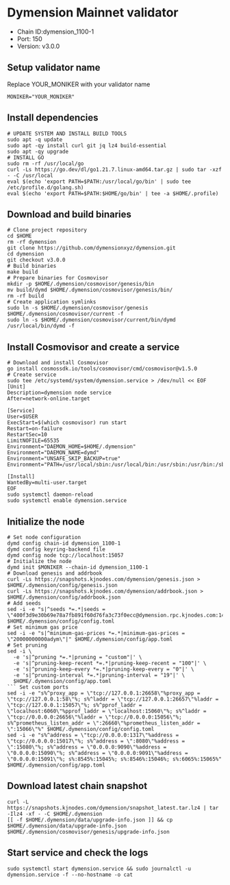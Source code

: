 # Dymension Mainnet validator
- Chain ID:dymension_1100-1
- Port: 150
- Version: v3.0.0
## Setup validator name
Replace YOUR_MONIKER with your validator name
```
MONIKER="YOUR_MONIKER"
```
## Install dependencies
```
# UPDATE SYSTEM AND INSTALL BUILD TOOLS
sudo apt -q update
sudo apt -qy install curl git jq lz4 build-essential
sudo apt -qy upgrade
# INSTALL GO
sudo rm -rf /usr/local/go
curl -Ls https://go.dev/dl/go1.21.7.linux-amd64.tar.gz | sudo tar -xzf - -C /usr/local
eval $(echo 'export PATH=$PATH:/usr/local/go/bin' | sudo tee /etc/profile.d/golang.sh)
eval $(echo 'export PATH=$PATH:$HOME/go/bin' | tee -a $HOME/.profile)
```
## Download and build binaries
```
# Clone project repository
cd $HOME
rm -rf dymension
git clone https://github.com/dymensionxyz/dymension.git
cd dymension
git checkout v3.0.0
# Build binaries
make build
# Prepare binaries for Cosmovisor
mkdir -p $HOME/.dymension/cosmovisor/genesis/bin
mv build/dymd $HOME/.dymension/cosmovisor/genesis/bin/
rm -rf build
# Create application symlinks
sudo ln -s $HOME/.dymension/cosmovisor/genesis $HOME/.dymension/cosmovisor/current -f
sudo ln -s $HOME/.dymension/cosmovisor/current/bin/dymd /usr/local/bin/dymd -f
```
## Install Cosmovisor and create a service
```
# Download and install Cosmovisor
go install cosmossdk.io/tools/cosmovisor/cmd/cosmovisor@v1.5.0
# Create service
sudo tee /etc/systemd/system/dymension.service > /dev/null << EOF
[Unit]
Description=dymension node service
After=network-online.target

[Service]
User=$USER
ExecStart=$(which cosmovisor) run start
Restart=on-failure
RestartSec=10
LimitNOFILE=65535
Environment="DAEMON_HOME=$HOME/.dymension"
Environment="DAEMON_NAME=dymd"
Environment="UNSAFE_SKIP_BACKUP=true"
Environment="PATH=/usr/local/sbin:/usr/local/bin:/usr/sbin:/usr/bin:/sbin:/bin:/usr/games:/usr/local/games:/snap/bin:$HOME/.dymension/cosmovisor/current/bin"

[Install]
WantedBy=multi-user.target
EOF
sudo systemctl daemon-reload
sudo systemctl enable dymension.service
```

## Initialize the node
```
# Set node configuration
dymd config chain-id dymension_1100-1
dymd config keyring-backend file
dymd config node tcp://localhost:15057
# Initialize the node
dymd init $MONIKER --chain-id dymension_1100-1
# Download genesis and addrbook
curl -Ls https://snapshots.kjnodes.com/dymension/genesis.json > $HOME/.dymension/config/genesis.json
curl -Ls https://snapshots.kjnodes.com/dymension/addrbook.json > $HOME/.dymension/config/addrbook.json
# Add seeds
sed -i -e "s|^seeds *=.*|seeds = \"400f3d9e30b69e78a7fb891f60d76fa3c73f0ecc@dymension.rpc.kjnodes.com:14659\"|" $HOME/.dymension/config/config.toml
# Set minimum gas price
sed -i -e "s|^minimum-gas-prices *=.*|minimum-gas-prices = \"20000000000adym\"|" $HOME/.dymension/config/app.toml
# Set pruning
sed -i \
  -e 's|^pruning *=.*|pruning = "custom"|' \
  -e 's|^pruning-keep-recent *=.*|pruning-keep-recent = "100"|' \
  -e 's|^pruning-keep-every *=.*|pruning-keep-every = "0"|' \
  -e 's|^pruning-interval *=.*|pruning-interval = "19"|' \
  $HOME/.dymension/config/app.toml
``` Set custom ports
sed -i -e "s%^proxy_app = \"tcp://127.0.0.1:26658\"%proxy_app = \"tcp://127.0.0.1:58\"%; s%^laddr = \"tcp://127.0.0.1:26657\"%laddr = \"tcp://127.0.0.1:15057\"%; s%^pprof_laddr = \"localhost:6060\"%pprof_laddr = \"localhost:15060\"%; s%^laddr = \"tcp://0.0.0.0:26656\"%laddr = \"tcp://0.0.0.0:15056\"%; s%^prometheus_listen_addr = \":26660\"%prometheus_listen_addr = \":15066\"%" $HOME/.dymension/config/config.toml
sed -i -e "s%^address = \"tcp://0.0.0.0:1317\"%address = \"tcp://0.0.0.0:15017\"%; s%^address = \":8080\"%address = \":15080\"%; s%^address = \"0.0.0.0:9090\"%address = \"0.0.0.0:15090\"%; s%^address = \"0.0.0.0:9091\"%address = \"0.0.0.0:15091\"%; s%:8545%:15045%; s%:8546%:15046%; s%:6065%:15065%" $HOME/.dymension/config/app.toml
```
## Download latest chain snapshot
```
curl -L https://snapshots.kjnodes.com/dymension/snapshot_latest.tar.lz4 | tar -Ilz4 -xf - -C $HOME/.dymension
[[ -f $HOME/.dymension/data/upgrade-info.json ]] && cp $HOME/.dymension/data/upgrade-info.json $HOME/.dymension/cosmovisor/genesis/upgrade-info.json
```
## Start service and check the logs
```
sudo systemctl start dymension.service && sudo journalctl -u dymension.service -f --no-hostname -o cat
```
